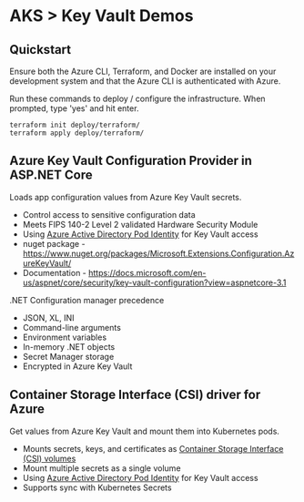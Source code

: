 # AKS > Key Vault Demos

## Quickstart

Ensure both the Azure CLI, Terraform, and Docker are installed on your development system and that the Azure CLI is authenticated with Azure.

Run these commands to deploy / configure the infrastructure. When prompted, type 'yes' and hit enter.

```
terraform init deploy/terraform/
terraform apply deploy/terraform/
```

## Azure Key Vault Configuration Provider in ASP.NET Core

Loads app configuration values from Azure Key Vault secrets.

- Control access to sensitive configuration data
- Meets FIPS 140-2 Level 2 validated Hardware Security Module
- Using [Azure Active Directory Pod Identity](https://github.com/Azure/aad-pod-identity) for Key Vault access
- nuget package - https://www.nuget.org/packages/Microsoft.Extensions.Configuration.AzureKeyVault/
- Documentation - https://docs.microsoft.com/en-us/aspnet/core/security/key-vault-configuration?view=aspnetcore-3.1

.NET Configuration manager precedence

- JSON, XL, INI
- Command-line arguments
- Environment variables
- In-memory .NET objects
- Secret Manager storage
- Encrypted in Azure Key Vault

## Container Storage Interface (CSI) driver for Azure

Get values from Azure Key Vault and mount them into Kubernetes pods.

- Mounts secrets, keys, and certificates as [Container Storage Interface (CSI) volumes](https://github.com/kubernetes-sigs/secrets-store-csi-driver)
- Mount multiple secrets as a single volume
- Using [Azure Active Directory Pod Identity](https://github.com/Azure/aad-pod-identity) for Key Vault access
- Supports sync with Kubernetes Secrets